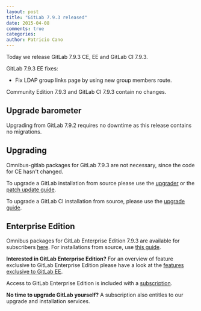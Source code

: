 ```yaml
---
layout: post
title: "GitLab 7.9.3 released"
date: 2015-04-08
comments: true
categories:
author: Patricio Cano
---
```


Today we release GitLab 7.9.3 CE, EE and GitLab CI 7.9.3.


GitLab 7.9.3 EE fixes:

  - Fix LDAP group links page by using new group members route.

Community Edition 7.9.3 and GitLab CI 7.9.3 contain no changes.

<!-- more -->

## Upgrade barometer

Upgrading from GitLab 7.9.2 requires no downtime as this release contains no migrations.

## Upgrading

Omnibus-gitlab packages for GitLab 7.9.3 are not necessary, since the code for CE hasn't changed.

To upgrade a GitLab installation from source please use the
[upgrader](http://doc.gitlab.com/ce/update/upgrader.html) or the [patch update
guide](http://doc.gitlab.com/ce/update/patch_versions.html).

To upgrade a GitLab CI installation from source, please use the [upgrade guide](https://gitlab.com/gitlab-org/gitlab-ci/blob/master/doc/update/patch_versions.md).

## Enterprise Edition

Omnibus packages for GitLab Enterprise Edition 7.9.3 are available for subscribers [here](https://gitlab.com/subscribers/gitlab-ee/blob/master/doc/install/packages.md).
For installations from source, use [this guide](https://gitlab.com/subscribers/gitlab-ee/blob/master/doc/update/patch_versions.md).

**Interested in GitLab Enterprise Edition?**
For an overview of feature exclusive to GitLab Enterprise Edition please have a look at the [features exclusive to GitLab EE](http://about.gitlab.com/features/#enterprise).

Access to GitLab Enterprise Edition is included with a [subscription](http://www.gitlab.com/subscription/).

**No time to upgrade GitLab yourself?**
A subscription also entitles to our upgrade and installation services.
